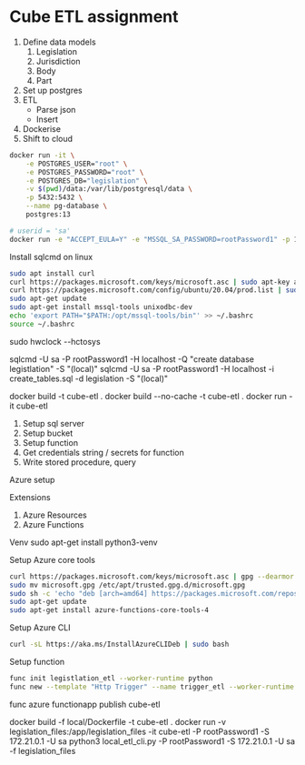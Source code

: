 # Cube ETL assignment

1. Define data models
    1. Legislation
    2. Jurisdiction
    3. Body
    4. Part
2. Set up postgres
3. ETL
    - Parse json
    - Insert
4. Dockerise
5. Shift to cloud


```sh
docker run -it \
    -e POSTGRES_USER="root" \
    -e POSTGRES_PASSWORD="root" \
    -e POSTGRES_DB="legislation" \
    -v $(pwd)/data:/var/lib/postgresql/data \
    -p 5432:5432 \
    --name pg-database \
    postgres:13
```

```sh
# userid = 'sa'
docker run -e "ACCEPT_EULA=Y" -e "MSSQL_SA_PASSWORD=rootPassword1" -p 1433:1433 -d mcr.microsoft.com/mssql/server:2022-latest
```

Install sqlcmd on linux
```sh
sudo apt install curl
curl https://packages.microsoft.com/keys/microsoft.asc | sudo apt-key add -
curl https://packages.microsoft.com/config/ubuntu/20.04/prod.list | sudo tee /etc/apt/sources.list.d/msprod.list
sudo apt-get update
sudo apt-get install mssql-tools unixodbc-dev
echo 'export PATH="$PATH:/opt/mssql-tools/bin"' >> ~/.bashrc
source ~/.bashrc
```
<!-- CREATE TABLE Persons (PersonID int,LastName varchar(255),FirstName varchar(255),Address varchar(255),City varchar(255)); -->

sudo hwclock --hctosys

sqlcmd -U sa -P rootPassword1 -H localhost -Q "create database legistlation" -S "(local)"
sqlcmd -U sa -P rootPassword1 -H localhost -i create_tables.sql -d legislation -S "(local)"

docker build -t cube-etl .
docker build --no-cache -t cube-etl .
docker run -it cube-etl


1. Setup sql server
2. Setup bucket
3. Setup function
4. Get credentials string / secrets for function
5. Write stored procedure, query


Azure setup

Extensions
1. Azure Resources
2. Azure Functions

Venv
sudo apt-get install python3-venv


Setup Azure core tools
```sh
curl https://packages.microsoft.com/keys/microsoft.asc | gpg --dearmor > microsoft.gpg
sudo mv microsoft.gpg /etc/apt/trusted.gpg.d/microsoft.gpg
sudo sh -c 'echo "deb [arch=amd64] https://packages.microsoft.com/repos/microsoft-ubuntu-$(lsb_release -cs)-prod $(lsb_release -cs) main" > /etc/apt/sources.list.d/dotnetdev.list'
sudo apt-get update
sudo apt-get install azure-functions-core-tools-4
```

Setup Azure CLI
```sh
curl -sL https://aka.ms/InstallAzureCLIDeb | sudo bash
```

Setup function
```sh
func init legistlation_etl --worker-runtime python
func new --template "Http Trigger" --name trigger_etl --worker-runtime python
```
func azure functionapp publish cube-etl


docker build -f local/Dockerfile -t cube-etl .
docker run -v legislation_files:/app/legislation_files -it cube-etl -P rootPassword1 -S 172.21.0.1 -U sa
python3 local_etl_cli.py -P rootPassword1 -S 172.21.0.1 -U sa -f legislation_files